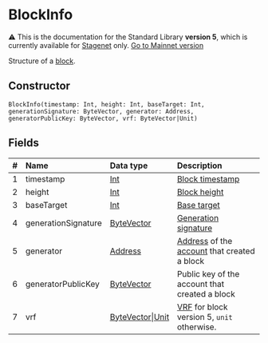 # BlockInfo

:warning: This is the documentation for the Standard Library **version 5**, which is currently available for [Stagenet](/en/blockchain/blockchain-network/) only. [Go to Mainnet version](/en/ride/structures/common-structures/block-info)

Structure of a [block](/en/blockchain/block/).

## Constructor

``` ride
BlockInfo(timestamp: Int, height: Int, baseTarget: Int, generationSignature: ByteVector, generator: Address, generatorPublicKey: ByteVector, vrf: ByteVector|Unit)
```

## Fields

|   #   | Name | Data type | Description |
| :--- | :--- | :--- | :--- |
| 1 | timestamp | [Int](/en/ride/v5/data-types/int) | [Block timestamp](/en/blockchain/block/block-timestamp) |
| 2 | height | [Int](/en/ride/v5/data-types/int) | [Block height](/en/blockchain/block/block-height) |
| 3 | baseTarget | [Int](/en/ride/v5/data-types/int) | [Base target](/en/blockchain/block/block-generation/base-target) |
| 4 | generationSignature | [ByteVector](/en/ride/v5/data-types/byte-vector) | [Generation signature](/en/blockchain/block/block-generation/) |
| 5 | generator | [Address](/en/ride/v5/structures/common-structures/address) | [Address](/en/blockchain/account/address) of the [account](/en/blockchain/account/) that created a block |
| 6 | generatorPublicKey | [ByteVector](/en/ride/v5/data-types/byte-vector) | Public key of the account that created a block |
| 7 | vrf | [ByteVector](/en/ride/v5/data-types/byte-vector)&#124;[Unit](/en/ride/v5/data-types/byte-vector) | [VRF](/en/blockchain/block/block-generation/generation-signature) for block version 5, `unit` otherwise. |
